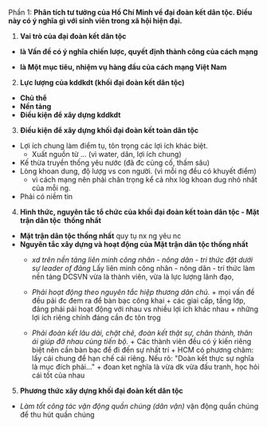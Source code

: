 Phần 1: **Phân tích tư tưởng của Hồ Chí Minh về đại đoàn kết dân tộc. Điều này có ý nghĩa gì với sinh viên trong xã hội hiện đại.**

1. **Vai trò của đại đoàn kết dân tộc**
- **là Vấn đề có ý nghĩa chiến lược, quyết định thành công của cách mạng**
+ **là Một mục tiêu, nhiệm vụ hàng đầu của cách mạng Việt Nam**

2. **Lực lượng của kddkdt (khối đại đoàn kết dân tộc)**
+ **Chủ thể**
+ **Nền tảng**
+ **Điều kiện để xây dựng kddkdt**

3. **Điều kiện để xây dựng khối đại đoàn kết toàn dân tộc**
+ Lợi ích chung làm điểm tụ, tôn trọng các lợi ích khác biệt.
	+ Xuất nguồn từ ... (vì water, dân, lợi ích chung)
+ Kế thừa truyền thống yêu nước (đã đc củng cố, thấm sâu)
+ Lòng khoan dung, độ  lượg vs con người. (vì mỗi ng đều có khuyết điểm)
	 + vì cách mạng nên phải chân trọng kể cả nhx lòg khoan dug nhỏ nhất của mỗi ng. 
+ Phải có niềm tin

4. **Hình thức, nguyên tắc tổ chức của khối đại đoàn kết toàn dân tộc - Mặt trận dân tộc  thống nhất**
+ **Mặt trận dân tộc thống nhất**
	 quy tụ nx ng yêu nc
+ **Nguyên tắc xây dựng và hoạt động của Mặt trận dân tộc thống nhất**
	+ *xd trên nền tảng liên minh công nhân  - nông dân - tri thức đặt dưới sự leader of đảng*
			Lấy liên minh công nhân - nông dân - trí thức làm nền tảng
			DCSVN vừa là thành viên, vừa là lực lượng lãnh đạo,
		
	+ _Phải hoạt động theo nguyên tắc hiệp thương dân chủ._
			+ mọi vấn đề đều pải đc đem ra để bàn bạc công khai
			+ các giai cấp, tầng lớp, đảng phái pải hoạt động với nhau vs nhiều lợi ích khác nhau
			+ những lợi ích riêng chính đáng cần đc tôn trọg
	+ _Phải đoàn kết lâu dài, chặt chẽ, đoàn kết thật sự, chân thành, thân ái giúp đỡ nhau cùng tiến bộ._
			+ Các thành viên đều có ý kiến riêng biệt nên cần bàn bạc để đi đến sự nhất trí
			+ HCM có phương châm: lấy cái chung để hạn chế cái riêng. Nếu rõ: "Doàn kết thực sự nghĩa là mục đích phải..."
			+ đoan ket nghĩa là vừa dk vừa đấu tranh, học hỏi cái tốt của nhau

5. **Phương thức xây dựng khối đại đoàn kết dân tộc**
+ _Làm tốt công tác vận động quần chúng (dân vận)_
	 vận động quần chúng để thu hút quần chúng
	 